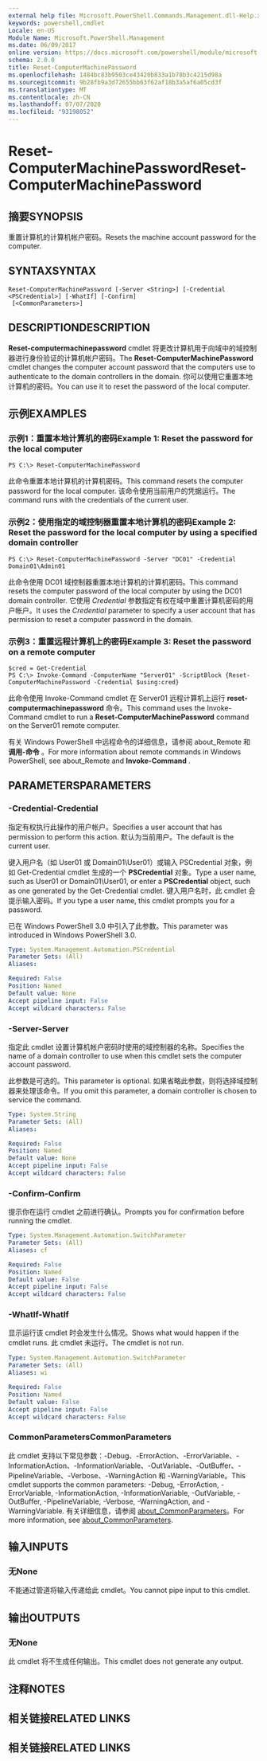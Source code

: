 ```yaml
---
external help file: Microsoft.PowerShell.Commands.Management.dll-Help.xml
keywords: powershell,cmdlet
Locale: en-US
Module Name: Microsoft.PowerShell.Management
ms.date: 06/09/2017
online version: https://docs.microsoft.com/powershell/module/microsoft.powershell.management/reset-computermachinepassword?view=powershell-5.1&WT.mc_id=ps-gethelp
schema: 2.0.0
title: Reset-ComputerMachinePassword
ms.openlocfilehash: 1484bc83b9503ce43420b833a1b78b3c4215d98a
ms.sourcegitcommit: 9b28fb9a3d72655bb63f62af18b3a5af6a05cd3f
ms.translationtype: MT
ms.contentlocale: zh-CN
ms.lasthandoff: 07/07/2020
ms.locfileid: "93198052"
---
```

# <span data-ttu-id="2623a-103">Reset-ComputerMachinePassword</span><span class="sxs-lookup"><span data-stu-id="2623a-103">Reset-ComputerMachinePassword</span></span>

## <span data-ttu-id="2623a-104">摘要</span><span class="sxs-lookup"><span data-stu-id="2623a-104">SYNOPSIS</span></span>
<span data-ttu-id="2623a-105">重置计算机的计算机帐户密码。</span><span class="sxs-lookup"><span data-stu-id="2623a-105">Resets the machine account password for the computer.</span></span>

## <span data-ttu-id="2623a-106">SYNTAX</span><span class="sxs-lookup"><span data-stu-id="2623a-106">SYNTAX</span></span>

```
Reset-ComputerMachinePassword [-Server <String>] [-Credential <PSCredential>] [-WhatIf] [-Confirm]
 [<CommonParameters>]
```

## <span data-ttu-id="2623a-107">DESCRIPTION</span><span class="sxs-lookup"><span data-stu-id="2623a-107">DESCRIPTION</span></span>
<span data-ttu-id="2623a-108">**Reset-computermachinepassword** cmdlet 将更改计算机用于向域中的域控制器进行身份验证的计算机帐户密码。</span><span class="sxs-lookup"><span data-stu-id="2623a-108">The **Reset-ComputerMachinePassword** cmdlet changes the computer account password that the computers use to authenticate to the domain controllers in the domain.</span></span>
<span data-ttu-id="2623a-109">你可以使用它重置本地计算机的密码。</span><span class="sxs-lookup"><span data-stu-id="2623a-109">You can use it to reset the password of the local computer.</span></span>

## <span data-ttu-id="2623a-110">示例</span><span class="sxs-lookup"><span data-stu-id="2623a-110">EXAMPLES</span></span>

### <span data-ttu-id="2623a-111">示例1：重置本地计算机的密码</span><span class="sxs-lookup"><span data-stu-id="2623a-111">Example 1: Reset the password for the local computer</span></span>

```
PS C:\> Reset-ComputerMachinePassword
```

<span data-ttu-id="2623a-112">此命令重置本地计算机的计算机密码。</span><span class="sxs-lookup"><span data-stu-id="2623a-112">This command resets the computer password for the local computer.</span></span>
<span data-ttu-id="2623a-113">该命令使用当前用户的凭据运行。</span><span class="sxs-lookup"><span data-stu-id="2623a-113">The command runs with the credentials of the current user.</span></span>

### <span data-ttu-id="2623a-114">示例2：使用指定的域控制器重置本地计算机的密码</span><span class="sxs-lookup"><span data-stu-id="2623a-114">Example 2: Reset the password for the local computer by using a specified domain controller</span></span>

```
PS C:\> Reset-ComputerMachinePassword -Server "DC01" -Credential Domain01\Admin01
```

<span data-ttu-id="2623a-115">此命令使用 DC01 域控制器重置本地计算机的计算机密码。</span><span class="sxs-lookup"><span data-stu-id="2623a-115">This command resets the computer password of the local computer by using the DC01 domain controller.</span></span>
<span data-ttu-id="2623a-116">它使用 *Credential* 参数指定有权在域中重置计算机密码的用户帐户。</span><span class="sxs-lookup"><span data-stu-id="2623a-116">It uses the *Credential* parameter to specify a user account that has permission to reset a computer password in the domain.</span></span>

### <span data-ttu-id="2623a-117">示例3：重置远程计算机上的密码</span><span class="sxs-lookup"><span data-stu-id="2623a-117">Example 3: Reset the password on a remote computer</span></span>

```
$cred = Get-Credential
PS C:\> Invoke-Command -ComputerName "Server01" -ScriptBlock {Reset-ComputerMachinePassword -Credential $using:cred}
```

<span data-ttu-id="2623a-118">此命令使用 Invoke-Command cmdlet 在 Server01 远程计算机上运行 **reset-computermachinepassword** 命令。</span><span class="sxs-lookup"><span data-stu-id="2623a-118">This command uses the Invoke-Command cmdlet to run a **Reset-ComputerMachinePassword** command on the Server01 remote computer.</span></span>

<span data-ttu-id="2623a-119">有关 Windows PowerShell 中远程命令的详细信息，请参阅 about_Remote 和 **调用-命令** 。</span><span class="sxs-lookup"><span data-stu-id="2623a-119">For more information about remote commands in Windows PowerShell, see about_Remote and **Invoke-Command** .</span></span>

## <span data-ttu-id="2623a-120">PARAMETERS</span><span class="sxs-lookup"><span data-stu-id="2623a-120">PARAMETERS</span></span>

### <span data-ttu-id="2623a-121">-Credential</span><span class="sxs-lookup"><span data-stu-id="2623a-121">-Credential</span></span>
<span data-ttu-id="2623a-122">指定有权执行此操作的用户帐户。</span><span class="sxs-lookup"><span data-stu-id="2623a-122">Specifies a user account that has permission to perform this action.</span></span>
<span data-ttu-id="2623a-123">默认为当前用户。</span><span class="sxs-lookup"><span data-stu-id="2623a-123">The default is the current user.</span></span>

<span data-ttu-id="2623a-124">键入用户名（如 User01 或 Domain01\User01）或输入 PSCredential 对象，例如 Get-Credential cmdlet 生成的一个 **PSCredential** 对象。</span><span class="sxs-lookup"><span data-stu-id="2623a-124">Type a user name, such as User01 or Domain01\User01, or enter a **PSCredential** object, such as one generated by the Get-Credential cmdlet.</span></span>
<span data-ttu-id="2623a-125">键入用户名时，此 cmdlet 会提示输入密码。</span><span class="sxs-lookup"><span data-stu-id="2623a-125">If you type a user name, this cmdlet prompts you for a password.</span></span>

<span data-ttu-id="2623a-126">已在 Windows PowerShell 3.0 中引入了此参数。</span><span class="sxs-lookup"><span data-stu-id="2623a-126">This parameter was introduced in Windows PowerShell 3.0.</span></span>

```yaml
Type: System.Management.Automation.PSCredential
Parameter Sets: (All)
Aliases:

Required: False
Position: Named
Default value: None
Accept pipeline input: False
Accept wildcard characters: False
```

### <span data-ttu-id="2623a-127">-Server</span><span class="sxs-lookup"><span data-stu-id="2623a-127">-Server</span></span>
<span data-ttu-id="2623a-128">指定此 cmdlet 设置计算机帐户密码时使用的域控制器的名称。</span><span class="sxs-lookup"><span data-stu-id="2623a-128">Specifies the name of a domain controller to use when this cmdlet sets the computer account password.</span></span>

<span data-ttu-id="2623a-129">此参数是可选的。</span><span class="sxs-lookup"><span data-stu-id="2623a-129">This parameter is optional.</span></span>
<span data-ttu-id="2623a-130">如果省略此参数，则将选择域控制器来处理该命令。</span><span class="sxs-lookup"><span data-stu-id="2623a-130">If you omit this parameter, a domain controller is chosen to service the command.</span></span>

```yaml
Type: System.String
Parameter Sets: (All)
Aliases:

Required: False
Position: Named
Default value: None
Accept pipeline input: False
Accept wildcard characters: False
```

### <span data-ttu-id="2623a-131">-Confirm</span><span class="sxs-lookup"><span data-stu-id="2623a-131">-Confirm</span></span>
<span data-ttu-id="2623a-132">提示你在运行 cmdlet 之前进行确认。</span><span class="sxs-lookup"><span data-stu-id="2623a-132">Prompts you for confirmation before running the cmdlet.</span></span>

```yaml
Type: System.Management.Automation.SwitchParameter
Parameter Sets: (All)
Aliases: cf

Required: False
Position: Named
Default value: False
Accept pipeline input: False
Accept wildcard characters: False
```

### <span data-ttu-id="2623a-133">-WhatIf</span><span class="sxs-lookup"><span data-stu-id="2623a-133">-WhatIf</span></span>
<span data-ttu-id="2623a-134">显示运行该 cmdlet 时会发生什么情况。</span><span class="sxs-lookup"><span data-stu-id="2623a-134">Shows what would happen if the cmdlet runs.</span></span>
<span data-ttu-id="2623a-135">此 cmdlet 未运行。</span><span class="sxs-lookup"><span data-stu-id="2623a-135">The cmdlet is not run.</span></span>

```yaml
Type: System.Management.Automation.SwitchParameter
Parameter Sets: (All)
Aliases: wi

Required: False
Position: Named
Default value: False
Accept pipeline input: False
Accept wildcard characters: False
```

### <span data-ttu-id="2623a-136">CommonParameters</span><span class="sxs-lookup"><span data-stu-id="2623a-136">CommonParameters</span></span>
<span data-ttu-id="2623a-137">此 cmdlet 支持以下常见参数：-Debug、-ErrorAction、-ErrorVariable、-InformationAction、-InformationVariable、-OutVariable、-OutBuffer、-PipelineVariable、-Verbose、-WarningAction 和 -WarningVariable。</span><span class="sxs-lookup"><span data-stu-id="2623a-137">This cmdlet supports the common parameters: -Debug, -ErrorAction, -ErrorVariable, -InformationAction, -InformationVariable, -OutVariable, -OutBuffer, -PipelineVariable, -Verbose, -WarningAction, and -WarningVariable.</span></span> <span data-ttu-id="2623a-138">有关详细信息，请参阅 [about_CommonParameters](https://go.microsoft.com/fwlink/?LinkID=113216)。</span><span class="sxs-lookup"><span data-stu-id="2623a-138">For more information, see [about_CommonParameters](https://go.microsoft.com/fwlink/?LinkID=113216).</span></span>

## <span data-ttu-id="2623a-139">输入</span><span class="sxs-lookup"><span data-stu-id="2623a-139">INPUTS</span></span>

### <span data-ttu-id="2623a-140">无</span><span class="sxs-lookup"><span data-stu-id="2623a-140">None</span></span>
<span data-ttu-id="2623a-141">不能通过管道将输入传递给此 cmdlet。</span><span class="sxs-lookup"><span data-stu-id="2623a-141">You cannot pipe input to this cmdlet.</span></span>

## <span data-ttu-id="2623a-142">输出</span><span class="sxs-lookup"><span data-stu-id="2623a-142">OUTPUTS</span></span>

### <span data-ttu-id="2623a-143">无</span><span class="sxs-lookup"><span data-stu-id="2623a-143">None</span></span>
<span data-ttu-id="2623a-144">此 cmdlet 将不生成任何输出。</span><span class="sxs-lookup"><span data-stu-id="2623a-144">This cmdlet does not generate any output.</span></span>

## <span data-ttu-id="2623a-145">注释</span><span class="sxs-lookup"><span data-stu-id="2623a-145">NOTES</span></span>

## <span data-ttu-id="2623a-146">相关链接</span><span class="sxs-lookup"><span data-stu-id="2623a-146">RELATED LINKS</span></span>

## <span data-ttu-id="2623a-147">相关链接</span><span class="sxs-lookup"><span data-stu-id="2623a-147">RELATED LINKS</span></span>

